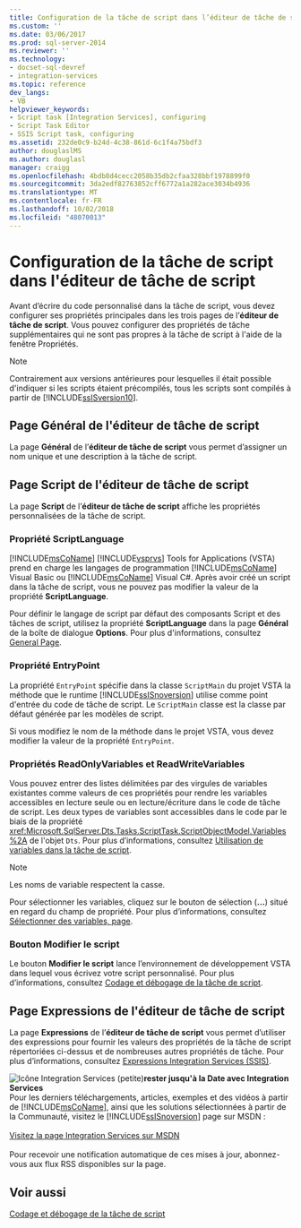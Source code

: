 ```yaml
---
title: Configuration de la tâche de script dans l’éditeur de tâche de script | Microsoft Docs
ms.custom: ''
ms.date: 03/06/2017
ms.prod: sql-server-2014
ms.reviewer: ''
ms.technology:
- docset-sql-devref
- integration-services
ms.topic: reference
dev_langs:
- VB
helpviewer_keywords:
- Script task [Integration Services], configuring
- Script Task Editor
- SSIS Script task, configuring
ms.assetid: 232de0c9-b24d-4c38-861d-6c1f4a75bdf3
author: douglaslMS
ms.author: douglasl
manager: craigg
ms.openlocfilehash: 4bdb8d4cecc2058b35db2cfaa328bbf1978899f0
ms.sourcegitcommit: 3da2edf82763852cff6772a1a282ace3034b4936
ms.translationtype: MT
ms.contentlocale: fr-FR
ms.lasthandoff: 10/02/2018
ms.locfileid: "48070013"
---
```

# <a name="configuring-the-script-task-in-the-script-task-editor"></a>Configuration de la tâche de script dans l'éditeur de tâche de script
  Avant d’écrire du code personnalisé dans la tâche de script, vous devez configurer ses propriétés principales dans les trois pages de l’**éditeur de tâche de script**. Vous pouvez configurer des propriétés de tâche supplémentaires qui ne sont pas propres à la tâche de script à l'aide de la fenêtre Propriétés.  
  
> [!NOTE]  
>  Contrairement aux versions antérieures pour lesquelles il était possible d'indiquer si les scripts étaient précompilés, tous les scripts sont compilés à partir de [!INCLUDE[ssISversion10](../../../includes/ssisversion10-md.md)].  
  
## <a name="general-page-of-the-script-task-editor"></a>Page Général de l'éditeur de tâche de script  
 La page **Général** de l’**éditeur de tâche de script** vous permet d’assigner un nom unique et une description à la tâche de script.  
  
## <a name="script-page-of-the-script-task-editor"></a>Page Script de l'éditeur de tâche de script  
 La page **Script** de l’**éditeur de tâche de script** affiche les propriétés personnalisées de la tâche de script.  
  
### <a name="scriptlanguage-property"></a>Propriété ScriptLanguage  
 [!INCLUDE[msCoName](../../../includes/msconame-md.md)] [!INCLUDE[vsprvs](../../../includes/vsprvs-md.md)] Tools for Applications (VSTA) prend en charge les langages de programmation [!INCLUDE[msCoName](../../../includes/msconame-md.md)] Visual Basic ou [!INCLUDE[msCoName](../../../includes/msconame-md.md)] Visual C#. Après avoir créé un script dans la tâche de script, vous ne pouvez pas modifier la valeur de la propriété **ScriptLanguage**.  
  
 Pour définir le langage de script par défaut des composants Script et des tâches de script, utilisez la propriété **ScriptLanguage** dans la page **Général** de la boîte de dialogue **Options**. Pour plus d'informations, consultez [General Page](../../general-page-of-integration-services-designers-options.md).  
  
### <a name="entrypoint-property"></a>Propriété EntryPoint  
 La propriété `EntryPoint` spécifie dans la classe `ScriptMain` du projet VSTA la méthode que le runtime [!INCLUDE[ssISnoversion](../../../includes/ssisnoversion-md.md)] utilise comme point d'entrée du code de tâche de script. Le `ScriptMain` classe est la classe par défaut générée par les modèles de script.  
  
 Si vous modifiez le nom de la méthode dans le projet VSTA, vous devez modifier la valeur de la propriété `EntryPoint`.  
  
### <a name="readonlyvariables-and-readwritevariables-properties"></a>Propriétés ReadOnlyVariables et ReadWriteVariables  
 Vous pouvez entrer des listes délimitées par des virgules de variables existantes comme valeurs de ces propriétés pour rendre les variables accessibles en lecture seule ou en lecture/écriture dans le code de tâche de script. Les deux types de variables sont accessibles dans le code par le biais de la propriété <xref:Microsoft.SqlServer.Dts.Tasks.ScriptTask.ScriptObjectModel.Variables%2A> de l'objet `Dts`. Pour plus d’informations, consultez [Utilisation de variables dans la tâche de script](../../extending-packages-scripting/task/using-variables-in-the-script-task.md).  
  
> [!NOTE]  
>  Les noms de variable respectent la casse.  
  
 Pour sélectionner les variables, cliquez sur le bouton de sélection (**…**) situé en regard du champ de propriété. Pour plus d’informations, consultez [Sélectionner des variables, page](../../control-flow/select-variables-page.md).  
  
### <a name="edit-script-button"></a>Bouton Modifier le script  
 Le bouton **Modifier le script** lance l’environnement de développement VSTA dans lequel vous écrivez votre script personnalisé. Pour plus d’informations, consultez [Codage et débogage de la tâche de script](coding-and-debugging-the-script-task.md).  
  
## <a name="expressions-page-of-the-script-task-editor"></a>Page Expressions de l'éditeur de tâche de script  
 La page **Expressions** de l’**éditeur de tâche de script** vous permet d’utiliser des expressions pour fournir les valeurs des propriétés de la tâche de script répertoriées ci-dessus et de nombreuses autres propriétés de tâche. Pour plus d’informations, consultez [Expressions Integration Services &#40;SSIS&#41;](../../expressions/integration-services-ssis-expressions.md).  
  
![Icône Integration Services (petite)](../../media/dts-16.gif "icône Integration Services (petite)")**rester jusqu'à la Date avec Integration Services** <br /> Pour les derniers téléchargements, articles, exemples et des vidéos à partir de [!INCLUDE[msCoName](../../../includes/msconame-md.md)], ainsi que les solutions sélectionnées à partir de la Communauté, visitez le [!INCLUDE[ssISnoversion](../../../includes/ssisnoversion-md.md)] page sur MSDN :<br /><br /> [Visitez la page Integration Services sur MSDN](http://go.microsoft.com/fwlink/?LinkId=136655)<br /><br /> Pour recevoir une notification automatique de ces mises à jour, abonnez-vous aux flux RSS disponibles sur la page.  
  
## <a name="see-also"></a>Voir aussi  
 [Codage et débogage de la tâche de script](coding-and-debugging-the-script-task.md)  
  
  
